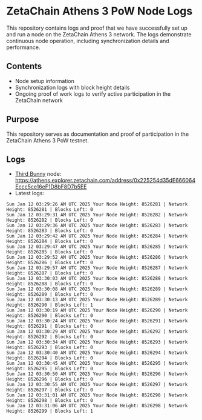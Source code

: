 # ZetaChain Athens 3 PoW Node Logs
This repository contains logs and proof that we have successfully set up and run a node on the ZetaChain Athens 3 network. The logs demonstrate continuous node operation, including synchronization details and performance.

## Contents
- Node setup information
- Synchronization logs with block height details
- Ongoing proof of work logs to verify active participation in the ZetaChain network

## Purpose
This repository serves as documentation and proof of participation in the ZetaChain Athens 3 PoW testnet.

## Logs

- [Third Bunny](https://thirdbunny.xyz/) node: https://athens.explorer.zetachain.com/address/0x225254d35dE666064Eccc5ce16eF1D8bF8D7b5EE
- Latest logs:
```
Sun Jan 12 03:29:26 AM UTC 2025 Your Node Height: 8526281 | Network Height: 8526281 | Blocks Left: 0
Sun Jan 12 03:29:31 AM UTC 2025 Your Node Height: 8526282 | Network Height: 8526282 | Blocks Left: 0
Sun Jan 12 03:29:36 AM UTC 2025 Your Node Height: 8526283 | Network Height: 8526283 | Blocks Left: 0
Sun Jan 12 03:29:42 AM UTC 2025 Your Node Height: 8526284 | Network Height: 8526284 | Blocks Left: 0
Sun Jan 12 03:29:47 AM UTC 2025 Your Node Height: 8526285 | Network Height: 8526285 | Blocks Left: 0
Sun Jan 12 03:29:52 AM UTC 2025 Your Node Height: 8526286 | Network Height: 8526286 | Blocks Left: 0
Sun Jan 12 03:29:57 AM UTC 2025 Your Node Height: 8526287 | Network Height: 8526287 | Blocks Left: 0
Sun Jan 12 03:30:03 AM UTC 2025 Your Node Height: 8526288 | Network Height: 8526288 | Blocks Left: 0
Sun Jan 12 03:30:08 AM UTC 2025 Your Node Height: 8526289 | Network Height: 8526289 | Blocks Left: 0
Sun Jan 12 03:30:13 AM UTC 2025 Your Node Height: 8526289 | Network Height: 8526290 | Blocks Left: 1
Sun Jan 12 03:30:19 AM UTC 2025 Your Node Height: 8526290 | Network Height: 8526290 | Blocks Left: 0
Sun Jan 12 03:30:24 AM UTC 2025 Your Node Height: 8526291 | Network Height: 8526291 | Blocks Left: 0
Sun Jan 12 03:30:29 AM UTC 2025 Your Node Height: 8526292 | Network Height: 8526292 | Blocks Left: 0
Sun Jan 12 03:30:34 AM UTC 2025 Your Node Height: 8526293 | Network Height: 8526293 | Blocks Left: 0
Sun Jan 12 03:30:40 AM UTC 2025 Your Node Height: 8526294 | Network Height: 8526294 | Blocks Left: 0
Sun Jan 12 03:30:45 AM UTC 2025 Your Node Height: 8526295 | Network Height: 8526295 | Blocks Left: 0
Sun Jan 12 03:30:50 AM UTC 2025 Your Node Height: 8526296 | Network Height: 8526296 | Blocks Left: 0
Sun Jan 12 03:30:55 AM UTC 2025 Your Node Height: 8526297 | Network Height: 8526297 | Blocks Left: 0
Sun Jan 12 03:31:01 AM UTC 2025 Your Node Height: 8526298 | Network Height: 8526298 | Blocks Left: 0
Sun Jan 12 03:31:06 AM UTC 2025 Your Node Height: 8526298 | Network Height: 8526299 | Blocks Left: 1
```
